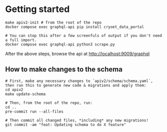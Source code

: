# Getting started

```
make apiv2-init # from the root of the repo
docker compose exec graphql-api pip install cryoet_data_portal

# You can stop this after a few screenfuls of output if you don't need a full import.
docker compose exec graphql-api python3 scrape.py
```

After the above steps, browse the api at [http://localhost:9009/graphql](http://localhost:9009/graphql)

## How to make changes to the schema

```
# First, make any necessary changes to `apiv2/schema/schema.yaml`, then run this to generate new code & migrations and apply them:
cd apiv2
make update-schema

# Then, from the root of the repo, run:
cd ..
pre-commit run --all-files

# Then commit all changed files, *including* any new migrations!
git commit -am "feat: Updating schema to do X feature"
```
